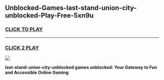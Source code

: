 
## Unblocked-Games-last-stand-union-city-unblocked-Play-Free-5xn9u
<h3>
<a href="https://premium76.site?title=last-stand-union-city-unblocked&ref=23A">CLICK TO PLAY</a></h3>
<hr>

<h3>
<a href="https://premium76.site?title=last-stand-union-city-unblocked&ref=23A">CLICK 2 PLAY</a>
  
</h3>

<a href="https://premium76.site?title=last-stand-union-city-unblocked&ref=23A"><img src="https://clearcache.store/games.png"></a>


**last-stand-union-city-unblocked games unblocked: Your Gateway to Fun and Accessible Online Gaming**
